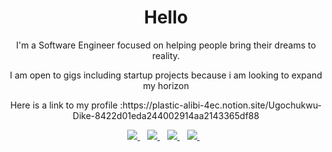 <h1 align='center'>Hello</h1>

<p align='center'>I'm a Software Engineer focused on helping people bring their dreams to reality.</p>
<p align='center'>I am open to gigs including startup projects because i am looking to expand my horizon</p>
<p align='center'>Here is a link to my profile :https://plastic-alibi-4ec.notion.site/Ugochukwu-Dike-8422d01eda244002914aa2143365df88 </p>

<p align='center'>
<a href="https://wa.me/2347012053471?text=Hello Henry I need you for a gig">
  <img src="https://img.shields.io/badge/WHATSAPP-%2325D366.svg?&style=for-the-badge&logo=whatsapp&logoColor=white" />
</a>&nbsp;&nbsp;
<a href="https://twitter.com/henrydykee1">
  <img src="https://img.shields.io/badge/twitter-%231DA1F2.svg?&style=for-the-badge&logo=twitter&logoColor=white" />
</a>&nbsp;&nbsp;
<a href="https://www.linkedin.com/in/ugochukwu-dike-33027b175/">
  <img src="https://img.shields.io/badge/linkedin-%230077B5.svg?&style=for-the-badge&logo=linkedin&logoColor=white" />
</a>&nbsp;&nbsp;
<a href="mailto:dykeehenry@gmail.com">
  <img src="https://img.shields.io/badge/email me-%23D14836.svg?&style=for-the-badge&logo=gmail&logoColor=white" />
</a>&nbsp;&nbsp;
 
<!-- <p align="center">
  <a href="https://github.com/Henrydykee/github-readme-streak-stats">
    <img src="https://github-readme-streak-stats.herokuapp.com/?user=Henrydykee&theme=dark&hide_border=true&background=0D1117&stroke=0000"/>
  </a><p -->
         


  

